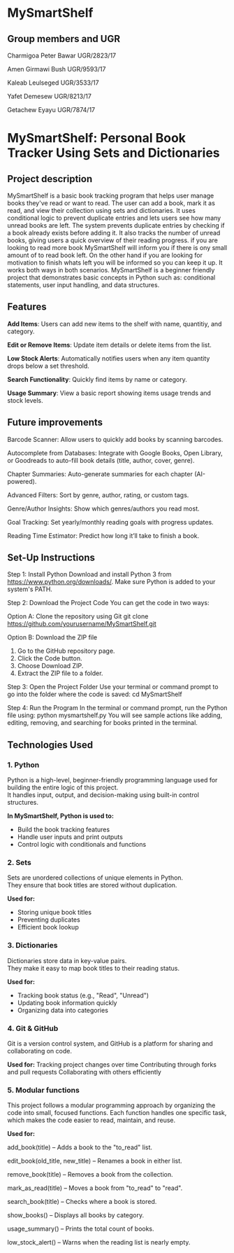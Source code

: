 # MySmartShelf

## Group members and UGR

Charmigoa Peter Bawar      UGR/2823/17

Amen Girmawi Bush          UGR/9593/17

Kaleab Leulseged           UGR/3533/17

Yafet Demesew              UGR/8213/17

Getachew  Eyayu            UGR/7874/17




# MySmartShelf: Personal Book Tracker Using Sets and Dictionaries

## Project description

MySmartShelf is a basic book tracking program that helps user manage books they've read or want to read.
The user can add a book, mark it as read, and view their collection using sets and dictionaries.
It uses conditional logic to prevent duplicate entries and lets users see how many unread books are left.
The system prevents duplicate entries by checking if a book already exists before adding it.
It also tracks the number of unread books, giving users a quick overview of their reading progress.
if you are looking to read more book MySmartShelf will inform you if there is ony small amount of to read book left.
On the other hand if you are looking for motivation to finish whats left you will be informed so you can keep it up.
It works both ways in both scenarios.
MySmartShelf is a beginner friendly project that demonstrates basic concepts in Python such as:
conditional statements, user input handling, and data structures.

## Features

**Add Items**: Users can add new items to the shelf with name, quantitiy, and category.

**Edit or Remove Items**: Update item details or delete items from the list.

**Low Stock Alerts**: Automatically notifies users when any item quantity drops below a set threshold.

**Search Functionality**: Quickly find items by name or category.

**Usage Summary**: View a basic report showing items usage trends and stock levels.

## Future improvements 

Barcode Scanner: Allow users to quickly add books by scanning barcodes.

Autocomplete from Databases: Integrate with Google Books, Open Library, or Goodreads to auto-fill book details (title, author, cover, genre).

Chapter Summaries: Auto-generate summaries for each chapter (AI-powered).

Advanced Filters: Sort by genre, author, rating, or custom tags.

Genre/Author Insights: Show which genres/authors you read most.

Goal Tracking: Set yearly/monthly reading goals with progress updates.

Reading Time Estimator: Predict how long it’ll take to finish a book.



## Set-Up Instructions 

Step 1: Install Python
Download and install Python 3 from https://www.python.org/downloads/.
Make sure Python is added to your system's PATH.

Step 2: Download the Project Code
You can get the code in two ways:

Option A: Clone the repository using Git
git clone https://github.com/yourusername/MySmartShelf.git

Option B: Download the ZIP file

1. Go to the GitHub repository page.
2. Click the Code button.
3. Choose Download ZIP.
4. Extract the ZIP file to a folder.

Step 3: Open the Project Folder
Use your terminal or command prompt to go into the folder where the code is saved:
cd MySmartShelf

Step 4: Run the Program
In the terminal or command prompt, run the Python file using:
python mysmartshelf.py
You will see sample actions like adding, editing, removing, and searching for books printed in the terminal.

## Technologies Used

### 1. Python  
Python is a high-level, beginner-friendly programming language used for building the entire logic of this project.  
It handles input, output, and decision-making using built-in control structures.

**In MySmartShelf, Python is used to:**
- Build the book tracking features
- Handle user inputs and print outputs
- Control logic with conditionals and functions

### 2. Sets  
Sets are unordered collections of unique elements in Python.  
They ensure that book titles are stored without duplication.

**Used for:**
- Storing unique book titles
- Preventing duplicates
- Efficient book lookup

### 3. Dictionaries  
Dictionaries store data in key-value pairs.  
They make it easy to map book titles to their reading status.

**Used for:**
- Tracking book status (e.g., "Read", "Unread")
- Updating book information quickly
- Organizing data into categories
  
### 4. Git & GitHub  
Git is a version control system, and GitHub is a platform for sharing and collaborating on code.

**Used for:**
Tracking project changes over time
Contributing through forks and pull requests
Collaborating with others efficiently

### 5. Modular functions
This project follows a modular programming approach by organizing the code into small, focused functions. Each function handles one specific task, which makes the code easier to read, maintain, and reuse.

**Used for:**

add_book(title) – Adds a book to the "to_read" list.

edit_book(old_title, new_title) – Renames a book in either list.

remove_book(title) – Removes a book from the collection.

mark_as_read(title) – Moves a book from "to_read" to "read".

search_book(title) – Checks where a book is stored.

show_books() – Displays all books by category.

usage_summary() – Prints the total count of books.

low_stock_alert() – Warns when the reading list is nearly empty.
